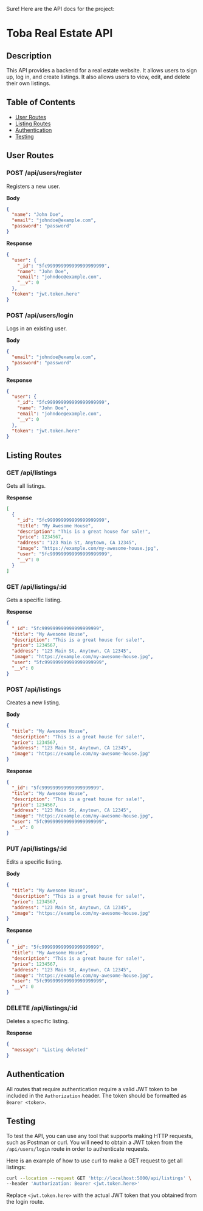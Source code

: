 Sure! Here are the API docs for the project:

# Toba Real Estate API

## Description

This API provides a backend for a real estate website. It allows users to sign up, log in, and create listings. It also allows users to view, edit, and delete their own listings.

## Table of Contents

- [User Routes](#user-routes)
- [Listing Routes](#listing-routes)
- [Authentication](#authentication)
- [Testing](#testing)

## User Routes

### POST /api/users/register

Registers a new user.

**Body**

```json
{
  "name": "John Doe",
  "email": "johndoe@example.com",
  "password": "password"
}
```

**Response**

```json
{
  "user": {
    "_id": "5fc999999999999999999999",
    "name": "John Doe",
    "email": "johndoe@example.com",
    "__v": 0
  },
  "token": "jwt.token.here"
}
```

### POST /api/users/login

Logs in an existing user.

**Body**

```json
{
  "email": "johndoe@example.com",
  "password": "password"
}
```

**Response**

```json
{
  "user": {
    "_id": "5fc999999999999999999999",
    "name": "John Doe",
    "email": "johndoe@example.com",
    "__v": 0
  },
  "token": "jwt.token.here"
}
```

## Listing Routes

### GET /api/listings

Gets all listings.

**Response**

```json
[
  {
    "_id": "5fc999999999999999999999",
    "title": "My Awesome House",
    "description": "This is a great house for sale!",
    "price": 1234567,
    "address": "123 Main St, Anytown, CA 12345",
    "image": "https://example.com/my-awesome-house.jpg",
    "user": "5fc999999999999999999999",
    "__v": 0
  }
]
```

### GET /api/listings/:id

Gets a specific listing.

**Response**

```json
{
  "_id": "5fc999999999999999999999",
  "title": "My Awesome House",
  "description": "This is a great house for sale!",
  "price": 1234567,
  "address": "123 Main St, Anytown, CA 12345",
  "image": "https://example.com/my-awesome-house.jpg",
  "user": "5fc999999999999999999999",
  "__v": 0
}
```

### POST /api/listings

Creates a new listing.

**Body**

```json
{
  "title": "My Awesome House",
  "description": "This is a great house for sale!",
  "price": 1234567,
  "address": "123 Main St, Anytown, CA 12345",
  "image": "https://example.com/my-awesome-house.jpg"
}
```

**Response**

```json
{
  "_id": "5fc999999999999999999999",
  "title": "My Awesome House",
  "description": "This is a great house for sale!",
  "price": 1234567,
  "address": "123 Main St, Anytown, CA 12345",
  "image": "https://example.com/my-awesome-house.jpg",
  "user": "5fc999999999999999999999",
  "__v": 0
}
```

### PUT /api/listings/:id

Edits a specific listing.

**Body**

```json
{
  "title": "My Awesome House",
  "description": "This is a great house for sale!",
  "price": 1234567,
  "address": "123 Main St, Anytown, CA 12345",
  "image": "https://example.com/my-awesome-house.jpg"
}
```

**Response**

```json
{
  "_id": "5fc999999999999999999999",
  "title": "My Awesome House",
  "description": "This is a great house for sale!",
  "price": 1234567,
  "address": "123 Main St, Anytown, CA 12345",
  "image": "https://example.com/my-awesome-house.jpg",
  "user": "5fc999999999999999999999",
  "__v": 0
}
```

### DELETE /api/listings/:id

Deletes a specific listing.

**Response**

```json
{
  "message": "Listing deleted"
}
```

## Authentication

All routes that require authentication require a valid JWT token to be included in the `Authorization` header. The token should be formatted as `Bearer <token>`.

## Testing

To test the API, you can use any tool that supports making HTTP requests, such as Postman or curl. You will need to obtain a JWT token from the `/api/users/login` route in order to authenticate requests.

Here is an example of how to use curl to make a GET request to get all listings:

```bash
curl --location --request GET 'http://localhost:5000/api/listings' \
--header 'Authorization: Bearer <jwt.token.here>'
```

Replace `<jwt.token.here>` with the actual JWT token that you obtained from the login route.